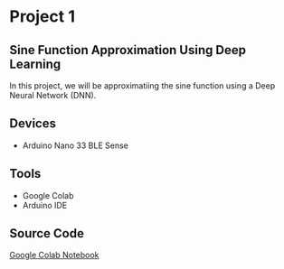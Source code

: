 # Project 1

## Sine Function Approximation Using Deep Learning
In this project, we will be approximatiing the sine function using a Deep Neural Network (DNN).

## Devices
- Arduino Nano 33 BLE Sense

## Tools
- Google Colab
- Arduino IDE
 
## Source Code
[Google Colab Notebook](https://colab.research.google.com/drive/1ovs6OWylO7j7SzUe_pXFH1Fz9hbY0JdF?usp=sharing)
